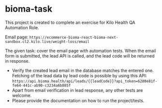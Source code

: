 # bioma-task
This project is created to complete an exercise for Kilo Health QA Automation Role. 

Email page: ```https://ecommerce-bioma-react-bioma-next-sandbox.cl2.kilo.live/weight-loss/email```

The given task: cover the email page with automation tests. When the email form is submitted, the lead API is called, and the lead code will be returned in response. 
- Verify the created lead email in the database matches the entered one. Fetching of the lead data by lead code is possible by using this API: ```https://api.bioma.health/api/leads/{{leadCode}}?api_token=6280e81f-fe64-441c-ab90-c3234a6b085f```
- Apart from email verification in lead response, any other tests are welcome.
- Please provide the documentation on how to run the project/tests.

